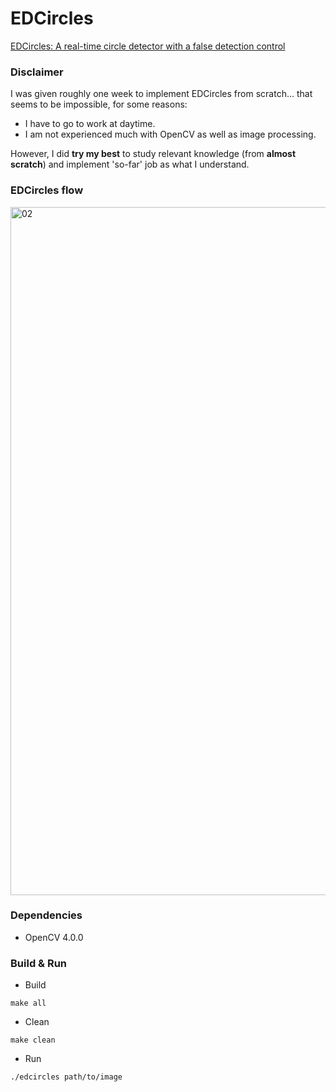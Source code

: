 # EDCircles
[EDCircles: A real-time circle detector with a false detection control](https://www.sciencedirect.com/science/article/abs/pii/S0031320312004268)

### Disclaimer
I was given roughly one week to implement EDCircles from scratch... that seems to be impossible, for some reasons:
+ I have to go to work at daytime.
+ I am not experienced much with OpenCV as well as image processing.

However, I did **try my best** to study relevant knowledge (from **almost scratch**) and implement 'so-far' job as what I understand.

### EDCircles flow
<img width="1101" alt="02" src="https://user-images.githubusercontent.com/16577855/53748054-e90fb900-3ee7-11e9-85d8-3dda36654b18.png">

### Dependencies
+ OpenCV 4.0.0

### Build & Run
+ Build
```
make all
```
+ Clean
```
make clean
```
+ Run
```
./edcircles path/to/image
```

